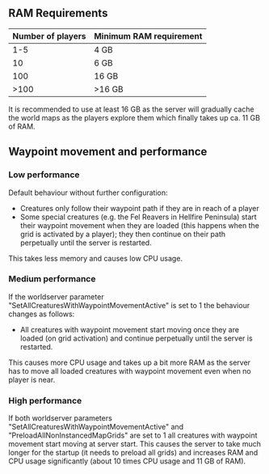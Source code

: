 ## RAM Requirements

| Number of players | Minimum RAM requirement |
|-------------------|-------------------------|
| 1-5               |   4 GB                  |
| 10                |   6 GB                  |
| 100               |  16 GB                  |
| >100              | >16 GB                  |

It is recommended to use at least 16 GB as the server will gradually cache the world maps as the players explore them which finally takes up ca. 11 GB of RAM.

## Waypoint movement and performance

### Low performance

Default behaviour without further configuration:

- Creatures only follow their waypoint path if they are in reach of a player
- Some special creatures (e.g. the Fel Reavers in Hellfire Peninsula) start their waypoint movement when they are loaded (this happens when the grid is activated by a player); they then continue on their path perpetually until the server is restarted.

This takes less memory and causes low CPU usage.

### Medium performance

If the worldserver parameter "SetAllCreaturesWithWaypointMovementActive" is set to 1 the behaviour changes as follows:

- All creatures with waypoint movement start moving once they are loaded (on grid activation) and continue perpetually until the server is restarted.

This causes more CPU usage and takes up a bit more RAM as the server has to move all loaded creatures with waypoint movement even when no player is near.

### High performance

If both worldserver parameters "SetAllCreaturesWithWaypointMovementActive" and "PreloadAllNonInstancedMapGrids" are set to 1 all creatures with waypoint movement start moving at server start. This causes the server to take much longer for the startup (it needs to preload all grids) and increases RAM and CPU usage significantly (about 10 times CPU usage and 11 GB of RAM).
